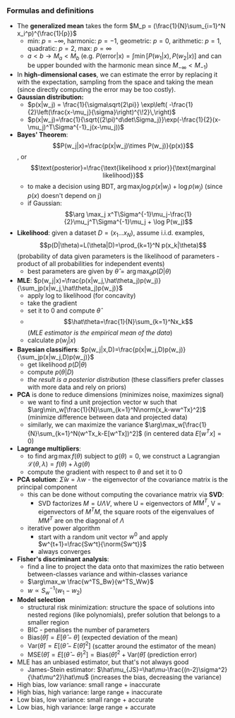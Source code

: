 ### Formulas and definitions

- The **generalized mean** takes the form $M_p = (\frac{1}{N}\sum_{i=1}^N x_i^p)^{\frac{1}{p}}$
  - min: $p = -\infty$, harmonic: $p=-1$, geometric: $p = 0$, arithmetic: $p=1$, quadratic: $p = 2$, max: $p = \infty$
  - $a < b \rightarrow M_a < M_b$ (e.g. $P\text{(error|x)}=\int \min[P(w_1|x),P(w_2|x)]$ and can be upper bounded with the harmonic mean since $M_{-\infty}<M_{-1}$)
- In **high-dimensional cases**, we can estimate the error by replacing it with the expectation, sampling from the space and taking the mean (since directly computing the error may be too costly).
- **Gaussian distribution:**
  - $p(x|w_j) = \frac{1}{\sigma\sqrt{2\pi}} 
      \exp\left( -\frac{1}{2}\left(\frac{x-\mu_j}{\sigma}\right)^{\!2}\,\right)$
  - $p(x|w_j)=\frac{1}{\sqrt{(2\pi)^d\det\Sigma_j}}\exp(-\frac{1}{2}(x-\mu_j)^T\Sigma^{-1}_j(x-\mu_j))$
- **Bayes' Theorem**: $$P(w_j|x)=\frac{p(x|w_j)\times P(w_j)}{p(x)}$$, or $$\text{posterior}=\frac{\text{likelihood x prior}}{\text{marginal likelihood}}$$
  - to make a decision using BDT, $\arg \max_j \log p(x|w_j)  + \log p(w_j)$ (since $p(x)$ doesn't depend on j)
  - if Gaussian: $$\arg \max_j x^T\Sigma^{-1}\mu_j-\frac{1}{2}\mu_j^T\Sigma^{-1}\mu_j + \log P(w_j)$$
- **Likelihood**: given a dataset $D=(x_1...x_N)$, assume i.i.d. examples, $$p(D|\theta)=L(\theta|D)=\prod_{k=1}^N p(x_k|\theta)$$ (probability of data given parameters is the likelihood of parameters - product of all probabilities for independent events)
  - best parameters are given by $\hat\theta=\arg\max_\theta p(D|\theta)$
- **MLE**: $p(w_j|x)=\frac{p(x|w_j,\hat\theta_j)p(w_j)}{\sum_jp(x|w_j,\hat\theta_j)p(w_j)}$
  - apply log to likelihood (for concavity)
  - take the gradient
  - set it to 0 and compute $\hat\theta$
  - $$\hat\theta=\frac{1}{N}\sum_{k=1}^Nx_k$$ (*MLE estimator is the empirical mean of the data*)
  - calculate $p(w_j|x)$
- **Bayesian classifiers**: $p(w_j|x,D)=\frac{p(x|w_j,D)p(w_j)}{\sum_jp(x|w_j,D)p(w_j)}$
  - get likelihood $p(D|\theta)$ 
  - compute $p(\theta|D)$
  - *the result is a posterior distribution* (these classifiers prefer classes with more data and rely on priors)
- **PCA** is done to reduce dimensions (minimizes noise, maximizes signal)
  - we want to find a unit projection vector w such that $\arg\min_w[\frac{1}{N}\sum_{k=1}^N\norm{x_k-ww^Tx}^2]$ (minimize difference between data and projected data)
  - similarly, we can maximize the variance $\arg\max_w[\frac{1}{N}\sum_{k=1}^N(w^Tx_k-E[w^Tx])^2]$ (in centered data $E[w^Tx]=0$)
- **Lagrange multipliers**: 
  - to find $\arg\max f(\theta)$ subject to $g(\theta)=0$, we construct a Lagrangian $\mathcal{L}(\theta,\lambda)=f(\theta)+\lambda g(\theta)$
  - compute the gradient with respect to $\theta$ and set it to 0
- **PCA solution**: $\hat\Sigma w=\lambda w$ - the eigenvector of the covariance matrix is the principal component
  - this can be done without computing the covariance matrix via **SVD**:
    - SVD factorizes $M = U\Lambda V$, where U = eigenvectors of $MM^T$, V = eigenvectors of $M^TM$, the square roots of the eigenvalues of $MM^T$ are on the diagonal of $\Lambda$
  - iterative power algorithm
    - start with a random unit vector $w^0$ and apply $w^{t+1}=\frac{Sw^t}{\norm{Sw^t}}$
    - always converges
- **Fisher's discriminant analysis**:
  - find a line to project the data onto that maximizes the ratio between between-classes variance and within-classes variance
  - $\arg\max_w \frac{w^TS_Bw}{w^TS_Ww}$
  - $w \propto S_w^{-1}(w_1-w_2)$
- **Model selection**
  - structural risk minimization: structure the space of solutions into nested regions (like polynomials), prefer solution that belongs to a smaller region
  - BIC - penalises the number of parameters
  - $\text{Bias}(\hat\theta)=E[\hat\theta-\theta]$ (expected deviation of the mean)
  - $\text{Var}(\hat\theta)=E[(\hat\theta-E(\hat\theta)^2]$ (scatter around the estimator of the mean)
  - $\text{MSE}(\hat\theta)=E[(\hat\theta-\theta)^2]=\text{Bias}(\hat\theta)^2+\text{Var}(\hat\theta)$ (prediction error)
- MLE has an unbiased estimator, but that's not always good
  - James-Stein estimator: $\hat\mu_{JS}=\hat\mu-\frac{(n-2)\sigma^2}{\hat\mu^2}\hat\mu$ (increases the bias, decreasing the variance)
- High bias, low variance: small range + inaccurate
- High bias, high variance: large range + inaccurate
- Low bias, low variance: small range + accurate
- Low bias, high variance: large range + accurate